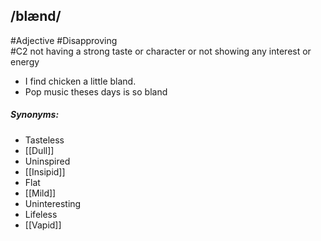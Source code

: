 ## /blænd/
#Adjective  #Disapproving  
#C2
not having a strong taste or character or not showing any interest or energy

- I find chicken a little bland.
- Pop music theses days is so bland

##### Synonyms:
- Tasteless
- [[Dull]]
- Uninspired
- [[Insipid]]
- Flat
- [[Mild]]
- Uninteresting
- Lifeless
- [[Vapid]]